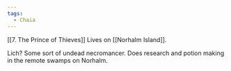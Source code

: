 ```yaml
---
tags:
  - Chaia
---
```

[[7. The Prince of Thieves]]
Lives on [[Norhalm Island]].

Lich? Some sort of undead necromancer. Does research and potion making in the remote swamps on Norhalm.